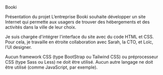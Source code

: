 Booki

Présentation du projet
L’entreprise Booki souhaite développer un site Internet qui permette aux usagers de trouver des hébergements et des activités dans la ville de leur choix.

Je suis chargée d'intégrer l'interface du site avec du code HTML et CSS. Pour cela, je travaille en étroite collaboration avec Sarah, la CTO, et Loïc, l’UI designer.

Aucun framework CSS (type BootStrap ou Tailwind CSS) ou préprocesseur CSS (type Sass ou Less) ne doit être utilisé. Aucun autre langage ne doit être utilisé (comme JavaScript, par exemple).
